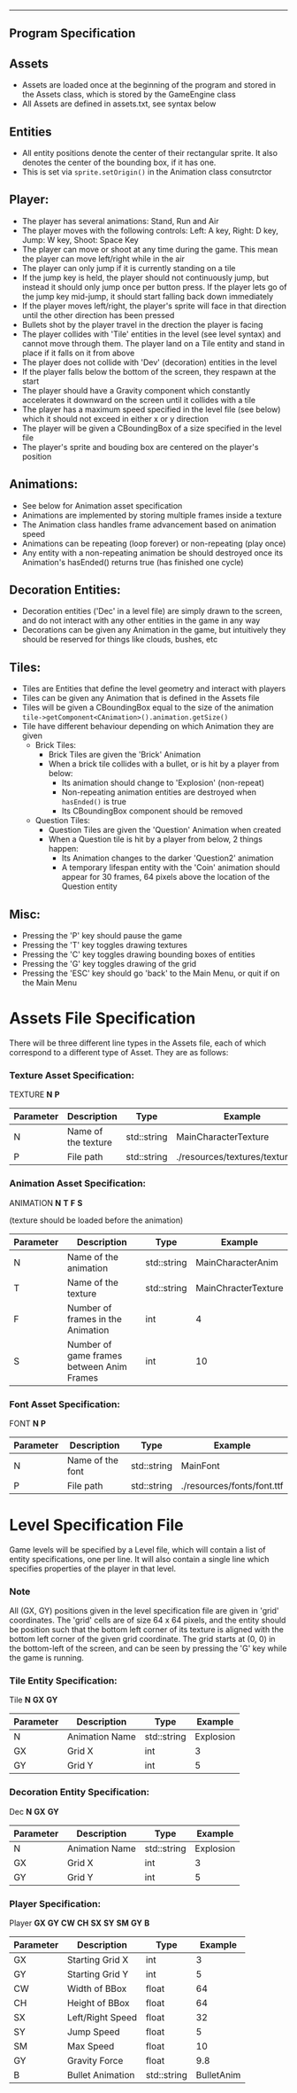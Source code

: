 -----
Program Specification
-----

## Assets

- Assets are loaded once at the beginning of the program and stored in the Assets class, which is stored
  by the GameEngine class
- All Assets are defined in assets.txt, see syntax below

## Entities

- All entity positions denote the center of their rectangular sprite.
  It also denotes the center of the bounding box, if it has one.
- This is set via `sprite.setOrigin()` in the Animation class consutrctor

## Player:

- The player has several animations: Stand, Run and Air
- The player moves with the following controls:
  Left: A key, Right: D key, Jump: W key, Shoot: Space Key
- The player can move or shoot at any time during the game. This mean the player can move left/right while in the air
- The player can only jump if it is currently standing on a tile
- If the jump key is held, the player should not continuously jump, but instead it should only jump once per button
  press. If the player lets go of the jump key mid-jump, it should start falling back down immediately
- If the player moves left/right, the player's sprite will face in that direction until the other direction has been
  pressed
- Bullets shot by the player travel in the drection the player is facing
- The player collides with 'Tile' entities in the level (see level syntax) and cannot move through them. The player land
  on a Tile entity and stand in place if it falls on it from above
- The player does not collide with 'Dev' (decoration) entities in the level
- If the player falls below the bottom of the screen, they respawn at the start
- The player should have a Gravity component which constantly accelerates it downward on the screen until it collides
  with a tile
- The player has a maximum speed specified in the level file (see below) which it should not exceed in either x or y
  direction
- The player will be given a CBoundingBox of a size specified in the level file
- The player's sprite and bouding box are centered on the player's position

## Animations:

- See below for Animation asset specification
- Animations are implemented by storing multiple frames inside a texture
- The Animation class handles frame advancement based on animation speed
- Animations can be repeating (loop forever) or non-repeating (play once)
- Any entity with a non-repeating animation be should destroyed once its Animation's hasEnded() returns true (has
  finished one cycle)

## Decoration Entities:

- Decoration entities ('Dec' in a level file) are simply drawn to the screen, and do not interact with any other
  entities in the game in any way
- Decorations can be given any Animation in the game, but intuitively they should be reserved for things like clouds,
  bushes, etc

## Tiles:

- Tiles are Entities that define the level geometry and interact with players
- Tiles can be given any Animation that is defined in the Assets file
- Tiles will be given a CBoundingBox equal to the size of the
  animation `tile->getComponent<CAnimation>().animation.getSize()`
- Tile have different behaviour depending on which Animation they are given
    - Brick Tiles:
        - Brick Tiles are given the 'Brick' Animation
        - When a brick tile collides with a bullet, or is hit by a player from below:
            - Its animation should change to 'Explosion' (non-repeat)
            - Non-repeating animation entities are destroyed when `hasEnded()` is true
            - Its CBoundingBox component should be removed
    - Question Tiles:
        - Question Tiles are given the 'Question' Animation when created
        - When a Question tile is hit by a player from below, 2 things happen:
            - Its Animation changes to the darker 'Question2' animation
            - A temporary lifespan entity with the 'Coin' animation should appear for 30 frames, 64 pixels above the
              location of the Question entity

## Misc:

- Pressing the 'P' key should pause the game
- Pressing the 'T' key toggles drawing textures
- Pressing the 'C' key toggles drawing bounding boxes of entities
- Pressing the 'G' key toggles drawing of the grid
- Pressing the 'ESC' key should go 'back' to the Main Menu, or quit if on the Main Menu

# Assets File Specification

There will be three different line types in the Assets file, each of which correspond to a different type of Asset. They
are as follows:

### Texture Asset Specification:

TEXTURE **N** **P**

| Parameter | Description         | Type        | Example                          |
|-----------|---------------------|-------------|----------------------------------|
| N         | Name of the texture | std::string | MainCharacterTexture             | 
| P         | File path           | std::string | ./resources/textures/texture.jpg | 

### Animation Asset Specification:

ANIMATION **N** **T** **F** **S**

(texture should be loaded before the animation)

| Parameter | Description                               | Type        | Example             |
|-----------|-------------------------------------------|-------------|---------------------|
| N         | Name of the animation                     | std::string | MainCharacterAnim   | 
| T         | Name of the texture                       | std::string | MainChracterTexture | 
| F         | Number of frames in the Animation         | int         | 4                   | 
| S         | Number of game frames between Anim Frames | int         | 10                  | 

### Font Asset Specification:

FONT **N** **P**

| Parameter | Description      | Type        | Example                    |
|-----------|------------------|-------------|----------------------------|
| N         | Name of the font | std::string | MainFont                   |
| P         | File path        | std::string | ./resources/fonts/font.ttf |

# Level Specification File

Game levels will be specified by a Level file, which will contain
a list of entity specifications, one per line.
It will also contain a single line which specifies properties of the player in that level.

### Note

All (GX, GY) positions given in the level specification file are given in
'grid' coordinates. The 'grid' cells are of size 64 x 64 pixels, and the entity
should be position such that the bottom left corner of its texture
is aligned with the bottom left corner of the given grid coordinate.
The grid starts at (0, 0) in the bottom-left of the screen, and can be seen by
pressing the 'G' key while the game is running.

### Tile Entity Specification:

Tile **N** **GX** **GY**

| Parameter | Description    | Type        | Example   |
|-----------|----------------|-------------|-----------|
| N         | Animation Name | std::string | Explosion |
| GX        | Grid X         | int         | 3         |
| GY        | Grid Y         | int         | 5         |

### Decoration Entity Specification:

Dec **N** **GX** **GY**

| Parameter | Description    | Type        | Example   |
|-----------|----------------|-------------|-----------|
| N         | Animation Name | std::string | Explosion |
| GX        | Grid X         | int         | 3         |
| GY        | Grid Y         | int         | 5         |

### Player Specification:

Player **GX** **GY** **CW** **CH** **SX** **SY** **SM** **GY** **B**

| Parameter | Description      | Type        | Example    |
|-----------|------------------|-------------|------------|
| GX        | Starting Grid X  | int         | 3          |
| GY        | Starting Grid Y  | int         | 5          |
| CW        | Width of BBox    | float       | 64         |
| CH        | Height of BBox   | float       | 64         |
| SX        | Left/Right Speed | float       | 32         |
| SY        | Jump Speed       | float       | 5          |
| SM        | Max Speed        | float       | 10         |
| GY        | Gravity Force    | float       | 9.8        |
| B         | Bullet Animation | std::string | BulletAnim |
